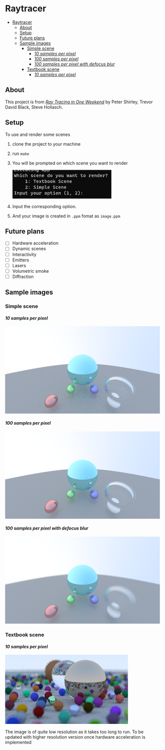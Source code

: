 # Raytracer

- [Raytracer](#raytracer)
  - [About](#about)
  - [Setup](#setup)
  - [Future plans](#future-plans)
  - [Sample images](#sample-images)
    - [Simple scene](#simple-scene)
      - [*10 samples per pixel*](#10-samples-per-pixel)
      - [*100 samples per pixel*](#100-samples-per-pixel)
      - [*100 samples per pixel with defocus blur*](#100-samples-per-pixel-with-defocus-blur)
    - [Textbook scene](#textbook-scene)
      - [*10 samples per pixel*](#10-samples-per-pixel-1)

## About
This project is from [_Ray Tracing in One Weekend_](https://raytracing.github.io/books/RayTracingInOneWeekend.html) by Peter Shirley, Trevor David Black, Steve Hollasch.

## Setup
To use and render some scenes
1. clone the project to your machine
2. run `make`
3. You will be prompted on which scene you want to render

    ![on_make](blob/on_make.png)
4. Input the corresponding option.
4. And your image is created in `.ppm` fomat as `image.ppm`

## Future plans
- [ ] Hardware acceleration
- [ ] Dynamic scenes
- [ ] Interactivity
- [ ] Emitters
- [ ] Lasers
- [ ] Volumetric smoke
- [ ] Diffraction

## Sample images

### Simple scene 

#### *10 samples per pixel*
![simple_10](blob/simple_10sample.png)

#### *100 samples per pixel*
![simple_100](blob/simple_100sample.png)

#### *100 samples per pixel with defocus blur*
![simple_100](blob/simple_100sample_defocus.png)


### Textbook scene 

#### *10 samples per pixel*
![textbook_small](blob/textbook_small_10sample.png)

The image is of quite low resolution as it takes too long to run.
To be updated with higher resolution version once hardware acceleration is implemented
